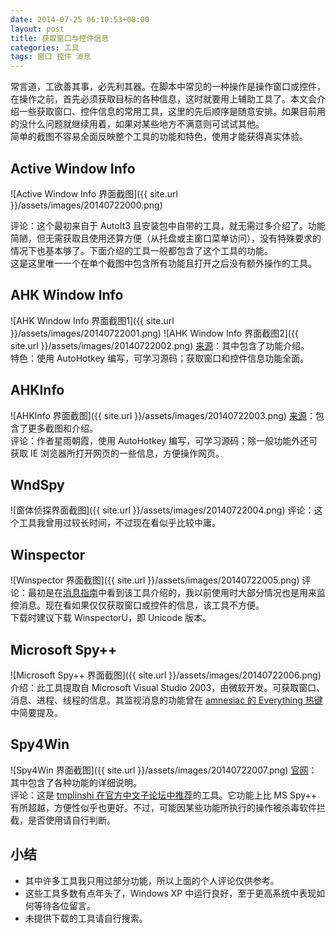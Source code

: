 ```yaml
---
date: 2014-07-25 06:10:53+08:00
layout: post
title: 获取窗口与控件信息
categories: 工具
tags: 窗口 控件 消息
---
```

常言道，工欲善其事，必先利其器。在脚本中常见的一种操作是操作窗口或控件，在操作之前，首先必须获取目标的各种信息，这时就要用上辅助工具了。本文会介绍一些获取窗口、控件信息的常用工具，这里的先后顺序是随意安排。如果目前用的没什么问题就继续用着，如果对某些地方不满意则可试试其他。  
简单的截图不容易全面反映整个工具的功能和特色，使用才能获得真实体验。

## Active Window Info
![Active Window Info 界面截图]({{ site.url }}/assets/images/20140722000.png)

评论：这个最初来自于 AutoIt3 且安装包中自带的工具，就无需过多介绍了。功能简陋，但无需获取且使用还算方便（从托盘或主窗口菜单访问），没有特殊要求的情况下也基本够了。下面介绍的工具一般都包含了这个工具的功能。  
这是这里唯一一个在单个截图中包含所有功能且打开之后没有额外操作的工具。

## AHK Window Info
![AHK Window Info 界面截图1]({{ site.url }}/assets/images/20140722001.png)
![AHK Window Info 界面截图2]({{ site.url }}/assets/images/20140722002.png)
[来源](http://www.autohotkey.com/forum/topic8976.html)：其中包含了功能介绍。  
特色：使用 AutoHotkey 编写，可学习源码；获取窗口和控件信息功能全面。

## AHKInfo
![AHKInfo 界面截图]({{ site.url }}/assets/images/20140722003.png)
[来源](http://ahk8.com/thread-4010.html)：包含了更多截图和介绍。  
评论：作者星雨朝霞，使用 AutoHotkey 编写，可学习源码；除一般功能外还可获取 IE 浏览器所打开网页的一些信息，方便操作网页。

## WndSpy
![窗体侦探界面截图]({{ site.url }}/assets/images/20140722004.png)
评论：这个工具我曾用过较长时间，不过现在看似乎比较中庸。

## Winspector
![Winspector 界面截图]({{ site.url }}/assets/images/20140722005.png)
评论：最初是在[消息指南](http://ahkcn.github.io/docs/misc/SendMessage.htm)中看到该工具介绍的，我以前使用时大部分情况也是用来监控消息。现在看如果仅仅获取窗口或控件的信息，该工具不方便。  
下载时建议下载 WinspectorU，即 Unicode 版本。

## Microsoft Spy++
![Microsoft Spy++ 界面截图]({{ site.url }}/assets/images/20140722006.png)
介绍：此工具提取自 Microsoft Visual Studio 2003，由微软开发。可获取窗口、消息、进程、线程的信息。其监视消息的功能曾在 [amnesiac 的 Everything 热键](http://amnesiac10.github.io/2014/08/12/my-hotkey-for-everything.html)中简要提及。

## Spy4Win
![Spy4Win 界面截图]({{ site.url }}/assets/images/20140722007.png)
[官网](http://www.ccrun.com/spy4win/)：其中包含了各种功能的详细说明。  
 评论：这是 [tmplinshi 在官方中文子论坛中推荐](http://ahkscript.org/boards/viewtopic.php?f=30&t=1497)的工具。它功能上比 MS Spy++ 有所超越，方便性似乎也更好。不过，可能因某些功能所执行的操作被杀毒软件拦截，是否使用请自行判断。

## 小结
* 其中许多工具我只用过部分功能，所以上面的个人评论仅供参考。
* 这些工具多数有点年头了，Windows XP 中运行良好，至于更高系统中表现如何等待各位留言。
* 未提供下载的工具请自行搜索。
